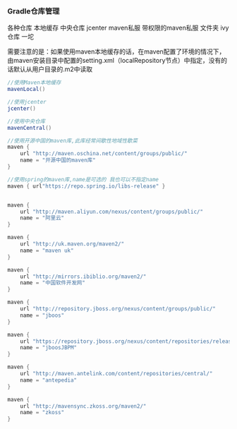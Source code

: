 
### Gradle仓库管理

各种仓库
本地缓存
中央仓库
jcenter
maven私服
带权限的maven私服
文件夹
ivy仓库
一坨   

需要注意的是：如果使用maven本地缓存的话，在maven配置了环境的情况下，由maven安装目录中配置的setting.xml（localRepository节点）中指定，没有的话默认从用户目录的.m2中读取

[最后更新日期:2016/09/23]:下面是收集的一些常用库
```groovy
//使用Maven本地缓存
mavenLocal()

//使用jcenter
jcenter()

//使用中央仓库
mavenCentral()

//使用开源中国的maven库,此库经常间歇性地域性歇菜
maven { 
	url "http://maven.oschina.net/content/groups/public/" 
	name = "开源中国的maven库"	
}

//使用spring的maven库,name是可选的 我也可以不指定name
maven { url"https://repo.spring.io/libs-release" }


maven {
	url "http://maven.aliyun.com/nexus/content/groups/public/"
    name = "阿里云"
}

maven {
	url "http://uk.maven.org/maven2/"
    name = "maven uk"
}

maven {
	url "http://mirrors.ibiblio.org/maven2/"
	name = "中国软件开发网"
}

maven {
	url "http://repository.jboss.org/nexus/content/groups/public/"
	name = "jboos"
}

maven {
	url "https://repository.jboss.org/nexus/content/repositories/releases/"
	name = "jboosJBPM"
}

maven {
	url "http://maven.antelink.com/content/repositories/central/"
	name = "antepedia"
}

maven {
	url "http://mavensync.zkoss.org/maven2/"
	name = "zkoss"
}

```